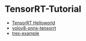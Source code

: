# TensorRT-Tutorial
- [TensorRT Helloworld](./tensorrt-helloworld/README.md)
- [yolov8-onnx-tensorrt](./yolov8-onnx-tensorrt/README.md)
- [trex-example](./trex-example/README.md)
